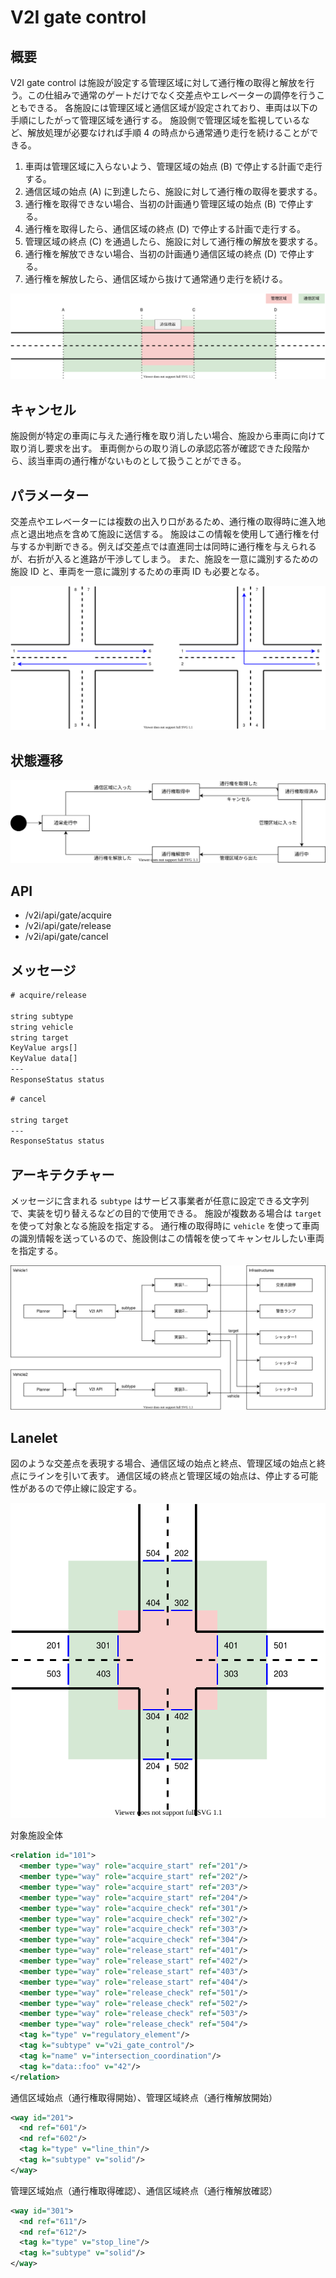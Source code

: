 # V2I gate control

## 概要

V2I gate control は施設が設定する管理区域に対して通行権の取得と解放を行う。この仕組みで通常のゲートだけでなく交差点やエレベーターの調停を行うこともできる。
各施設には管理区域と通信区域が設定されており、車両は以下の手順にしたがって管理区域を通行する。
施設側で管理区域を監視しているなど、解放処理が必要なければ手順 4 の時点から通常通り走行を続けることができる。

1. 車両は管理区域に入らないよう、管理区域の始点 (B) で停止する計画で走行する。
1. 通信区域の始点 (A) に到達したら、施設に対して通行権の取得を要求する。
1. 通行権を取得できない場合、当初の計画通り管理区域の始点 (B) で停止する。
1. 通行権を取得したら、通信区域の終点 (D) で停止する計画で走行する。
1. 管理区域の終点 (C) を通過したら、施設に対して通行権の解放を要求する。
1. 通行権を解放できない場合、当初の計画通り通信区域の終点 (D) で停止する。
1. 通行権を解放したら、通信区域から抜けて通常通り走行を続ける。

![simple-gate](simple-gate.drawio.svg)

## キャンセル

施設側が特定の車両に与えた通行権を取り消したい場合、施設から車両に向けて取り消し要求を出す。
車両側からの取り消しの承認応答が確認できた段階から、該当車両の通行権がないものとして扱うことができる。

## パラメーター

交差点やエレベーターには複数の出入り口があるため、通行権の取得時に進入地点と退出地点を含めて施設に送信する。
施設はこの情報を使用して通行権を付与するか判断できる。例えば交差点では直進同士は同時に通行権を与えられるが、右折が入ると進路が干渉してしまう。
また、施設を一意に識別するための施設 ID と、車両を一意に識別するための車両 ID も必要となる。

![intersection](intersection.drawio.svg)

## 状態遷移

![state-machine](state-machine.drawio.svg)

## API

- /v2i/api/gate/acquire
- /v2i/api/gate/release
- /v2i/api/gate/cancel

## メッセージ

```txt
# acquire/release

string subtype
string vehicle
string target
KeyValue args[]
KeyValue data[]
---
ResponseStatus status
```

```txt
# cancel

string target
---
ResponseStatus status
```

## アーキテクチャー

メッセージに含まれる `subtype` はサービス事業者が任意に設定できる文字列で、実装を切り替えるなどの目的で使用できる。
施設が複数ある場合は `target` を使って対象となる施設を指定する。
通行権の取得時に `vehicle` を使って車両の識別情報を送っているので、施設側はこの情報を使ってキャンセルしたい車両を指定する。

![architecture](architecture.drawio.svg)

## Lanelet

図のような交差点を表現する場合、通信区域の始点と終点、管理区域の始点と終点にラインを引いて表す。
通信区域の終点と管理区域の始点は、停止する可能性があるので停止線に設定する。

![lanelet](lanelet.drawio.svg)

対象施設全体

```xml
<relation id="101">
  <member type="way" role="acquire_start" ref="201"/>
  <member type="way" role="acquire_start" ref="202"/>
  <member type="way" role="acquire_start" ref="203"/>
  <member type="way" role="acquire_start" ref="204"/>
  <member type="way" role="acquire_check" ref="301"/>
  <member type="way" role="acquire_check" ref="302"/>
  <member type="way" role="acquire_check" ref="303"/>
  <member type="way" role="acquire_check" ref="304"/>
  <member type="way" role="release_start" ref="401"/>
  <member type="way" role="release_start" ref="402"/>
  <member type="way" role="release_start" ref="403"/>
  <member type="way" role="release_start" ref="404"/>
  <member type="way" role="release_check" ref="501"/>
  <member type="way" role="release_check" ref="502"/>
  <member type="way" role="release_check" ref="503"/>
  <member type="way" role="release_check" ref="504"/>
  <tag k="type" v="regulatory_element"/>
  <tag k="subtype" v="v2i_gate_control"/>
  <tag k="name" v="intersection_coordination"/>
  <tag k="data::foo" v="42"/>
</relation>
```

通信区域始点（通行権取得開始）、管理区域終点（通行権解放開始）

```xml
<way id="201">
  <nd ref="601"/>
  <nd ref="602"/>
  <tag k="type" v="line_thin"/>
  <tag k="subtype" v="solid"/>
</way>
```

管理区域始点（通行権取得確認）、通信区域終点（通行権解放確認）

```xml
<way id="301">
  <nd ref="611"/>
  <nd ref="612"/>
  <tag k="type" v="stop_line"/>
  <tag k="subtype" v="solid"/>
</way>
```

